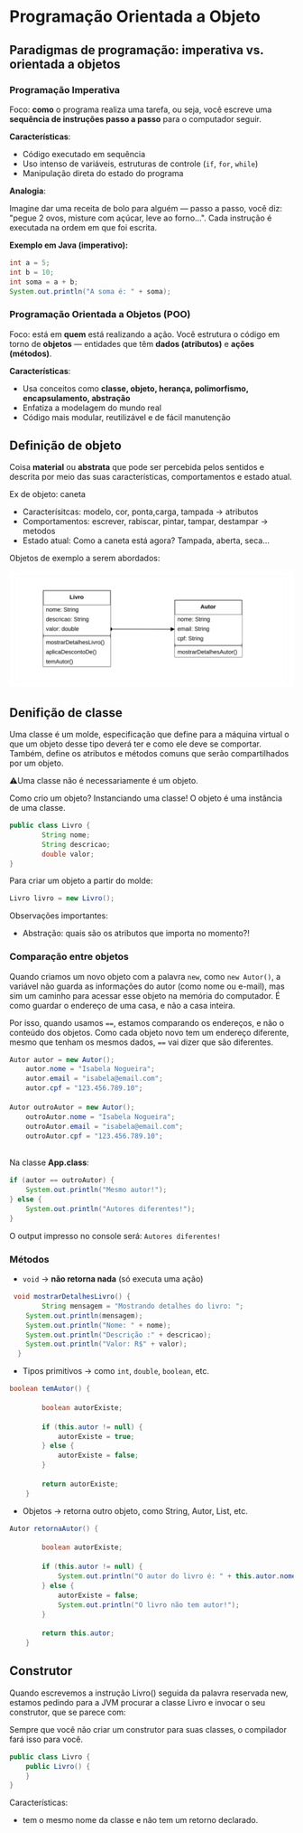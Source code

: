 # Programação Orientada a Objeto

## Paradigmas de programação: imperativa vs. orientada a objetos

### **Programação Imperativa**

Foco: **como** o programa realiza uma tarefa, ou seja, você escreve uma **sequência de instruções passo a passo** para o computador seguir.

**Características**:

- Código executado em sequência
- Uso intenso de variáveis, estruturas de controle (`if`, `for`, `while`)
- Manipulação direta do estado do programa

**Analogia**:

Imagine dar uma receita de bolo para alguém — passo a passo, você diz: "pegue 2 ovos, misture com açúcar, leve ao forno...". Cada instrução é executada na ordem em que foi escrita.

**Exemplo em Java (imperativo):**

```java
int a = 5;
int b = 10;
int soma = a + b;
System.out.println("A soma é: " + soma);
```

### **Programação Orientada a Objetos (POO)**

Foco: está em **quem** está realizando a ação. Você estrutura o código em torno de **objetos** — entidades que têm **dados (atributos)** e **ações (métodos)**.

**Características**:

- Usa conceitos como **classe, objeto, herança, polimorfismo, encapsulamento, abstração**
- Enfatiza a modelagem do mundo real
- Código mais modular, reutilizável e de fácil manutenção

## Definição de objeto

Coisa **material** ou **abstrata** que pode ser percebida pelos sentidos e descrita por meio das suas características, comportamentos e estado atual.

Ex de objeto: caneta

- Caracterísitcas: modelo, cor, ponta,carga, tampada → atributos
- Comportamentos: escrever, rabiscar, pintar, tampar, destampar → metodos
- Estado atual: Como a caneta está agora? Tampada, aberta, seca…

Objetos de exemplo a serem abordados:

![UML.png](UML.png)

## Denifição de classe

Uma classe é um molde, especificação que define para a máquina virtual o que um objeto desse tipo deverá ter e como ele deve se comportar. Também, define os atributos e métodos comuns que serão compartilhados por um objeto.

⚠️Uma classe não é necessariamente é um objeto.

Como crio um objeto? Instanciando uma classe! O objeto é uma instância de uma classe.

```java
public class Livro {
		String nome;
		String descricao;
		double valor;
} 
```

Para criar um objeto a partir do molde:

```java
Livro livro = new Livro();
```

Observações importantes:

- Abstração: quais são os atributos que importa no momento?!

### Comparação entre objetos

Quando criamos um novo objeto com a palavra `new`, como `new Autor()`, a variável não guarda as informações do autor (como nome ou e-mail), mas sim um caminho para acessar esse objeto na memória do computador. É como guardar o endereço de uma casa, e não a casa inteira.

Por isso, quando usamos `==`, estamos comparando os endereços, e não o conteúdo dos objetos. Como cada objeto novo tem um endereço diferente, mesmo que tenham os mesmos dados, `==` vai dizer que são diferentes.

```java
Autor autor = new Autor();
	autor.nome = "Isabela Nogueira";
	autor.email = "isabela@email.com";
	autor.cpf = "123.456.789.10";
        
Autor outroAutor = new Autor();
	outroAutor.nome = "Isabela Nogueira";
	outroAutor.email = "isabela@email.com";
	outroAutor.cpf = "123.456.789.10";
	

```

Na classe **App.class**:

```java
if (autor == outroAutor) {
	System.out.println("Mesmo autor!");
} else {
	System.out.println("Autores diferentes!");
}
```

O output impresso no console será: `Autores diferentes!`

### Métodos

- `void` → **não retorna nada** (só executa uma ação)

```java
 void mostrarDetalhesLivro() { 
		String mensagem = "Mostrando detalhes do livro: ";
    System.out.println(mensagem);
    System.out.println("Nome: " + nome);
    System.out.println("Descrição :" + descricao);
    System.out.println("Valor: R$" + valor);
  }
```

- Tipos primitivos → como `int`, `double`, `boolean`, etc.

```java
boolean temAutor() {

        boolean autorExiste;

        if (this.autor != null) {
            autorExiste = true;
        } else {
            autorExiste = false;
        }

        return autorExiste;
    }
```

- Objetos → retorna outro objeto, como String, Autor, List<Livro>, etc.

```java
Autor retornaAutor() {

        boolean autorExiste;

        if (this.autor != null) {
            System.out.println("O autor do livro é: " + this.autor.nome);
        } else {
            autorExiste = false;
            System.out.println("O livro não tem autor!");
        }

        return this.autor;
    }
```

## Construtor

Quando escrevemos a instrução Livro() seguida da palavra reservada
new, estamos pedindo para a JVM procurar a classe Livro e invocar o seu
construtor, que se parece com:

Sempre que você
não criar um construtor para suas classes, o compilador fará isso para você.

```java
public class Livro {
	public Livro() {
	}
}
```

Características:

- tem o mesmo nome da classe e não tem um retorno declarado.